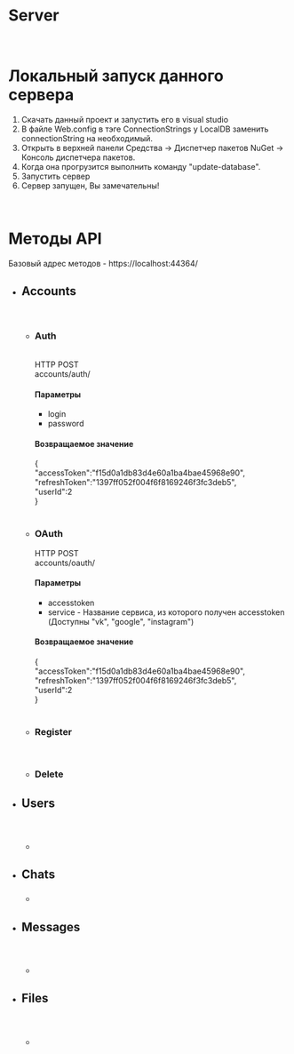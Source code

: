 # Server
<br>
<h1>Локальный запуск данного сервера</h1>
<ol>
 <li>Скачать данный проект и запустить его в visual studio</li>
 <li>В файле Web.config в тэге ConnectionStrings у LocalDB заменить connectionString на необходимый.</li>
 <li>Открыть в верхней панели Средства -> Диспетчер пакетов NuGet -> Консоль диспетчера пакетов.</li>
 <li>Когда она прогрузится выполнить команду "update-database".</li>
 <li>Запустить сервер</li>
 <li>Сервер запущен, Вы замечательны!</li>
</ol>
<br>
<h1>Методы API</h1>
Базовый адрес методов - https://localhost:44364/
<ul>
 <li><h2>Accounts</h2>
  <ul>
   <li><h3>Auth</h3><br>
    HTTP POST<br>
    accounts/auth/<br>
    <h4>Параметры</h4>
    <ul>
    <li>login</li>
    <li>password</li>
    </ul>
    <h4>Возвращаемое значение</h4>
    {<br>
      "accessToken":"f15d0a1db83d4e60a1ba4bae45968e90",<br>
      "refreshToken":"1397ff052f004f6f8169246f3fc3deb5",<br>
      "userId":2<br>
    }
   </li>
   <li><h3>OAuth</h3>
    HTTP POST<br>
    accounts/oauth/<br>
    <h4>Параметры</h4>
    <ul>
    <li>accesstoken</li>
    <li>service - Название сервиса, из которого получен accesstoken (Доступны "vk", "google", "instagram")</li>
    </ul>
    <h4>Возвращаемое значение</h4>
    {<br>
      "accessToken":"f15d0a1db83d4e60a1ba4bae45968e90",<br>
      "refreshToken":"1397ff052f004f6f8169246f3fc3deb5",<br>
      "userId":2<br>
    }
   </li>
   <li><h3>Register</h3></li>
   <li><h3>Delete</h3></li>
  </ul>
 </li>
 <li><h2>Users</h2>
  <ul>
  <li><h3></h3></li>
 </ul>
  </li>
 <li><h2>Chats</h2>
  <ul>
   <li><h3></h3></li>
 </ul>
  </li>
 <li><h2>Messages</h2>
  <ul>
  <li><h3></h3></li>
 </ul></li>
 <li><h2>Files</h2>
  <ul>
  <li><h3></h3></li>
 </ul></li>
 </ul>
